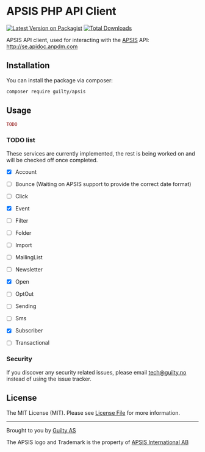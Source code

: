 # APSIS PHP API Client

[![Latest Version on Packagist](https://img.shields.io/packagist/v/guilty/apsis.svg?style=flat-square)](https://packagist.org/packages/guilty/apsis)
[![Total Downloads](https://img.shields.io/packagist/dt/guilty/apsis.svg?style=flat-square)](https://packagist.org/packages/guilty/apsis)


APSIS API client, used for interacting with the [APSIS](https://www.apsis.com/) API: http://se.apidoc.anpdm.com


## Installation

You can install the package via composer:

```bash
composer require guilty/apsis
```


## Usage

``` php
TODO
```

### TODO list
These services are currently implemented, the rest is being worked on and will be checked off once completed.

- [x] Account
- [ ] Bounce (Waiting on APSIS support to provide the correct date format)
- [ ] Click
- [x] Event
- [ ] Filter
- [ ] Folder
- [ ] Import
- [ ] MailingList
- [ ] Newsletter
- [x] Open
- [ ] OptOut
- [ ] Sending
- [ ] Sms
- [x] Subscriber
- [ ] Transactional


### Security

If you discover any security related issues, please email tech@guilty.no instead of using the issue tracker.


## License

The MIT License (MIT). Please see [License File](LICENSE.md) for more information.

--- 

Brought to you by [Guilty AS](https://guilty.no)

The APSIS logo and Trademark is the property of [APSIS International AB](https://www.apsis.com/)
